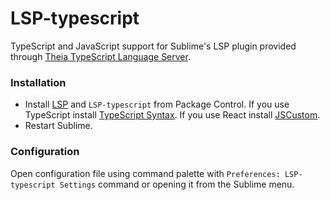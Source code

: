 # LSP-typescript

TypeScript and JavaScript support for Sublime's LSP plugin provided through [Theia TypeScript Language Server](https://github.com/theia-ide/typescript-language-server).

### Installation

 * Install [LSP](https://packagecontrol.io/packages/LSP) and `LSP-typescript` from Package Control. If you use TypeScript install [TypeScript Syntax](https://packagecontrol.io/packages/TypeScript%20Syntax). If you use React install [JSCustom](https://packagecontrol.io/packages/JSCustom).
 * Restart Sublime.

### Configuration

Open configuration file using command palette with `Preferences: LSP-typescript Settings` command or opening it from the Sublime menu.
